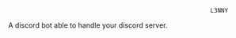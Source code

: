                                                            

                                                             L3NNY


A discord bot able to handle your discord server.

